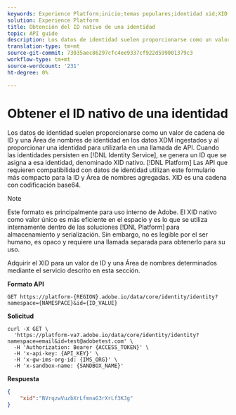 ```yaml
---
keywords: Experience Platform;inicio;temas populares;identidad xid;XID
solution: Experience Platform
title: Obtención del ID nativo de una identidad
topic: API guide
description: Los datos de identidad suelen proporcionarse como un valor de cadena de ID y una Área de nombres de identidad en los datos XDM ingestados y al proporcionar una identidad para utilizarla en una llamada de API. Cuando se mantienen identidades en el servicio de identidad, se genera un ID y se asigna a esa identidad, denominado XID nativo. Las API de plataforma que requieren compatibilidad con datos de identidad utilizan este formulario más compacto para la ID y Área de nombres agregadas. XID es una cadena con codificación base64.
translation-type: tm+mt
source-git-commit: 73035aec86297cfc4ee9337cf922d599001379c3
workflow-type: tm+mt
source-wordcount: '231'
ht-degree: 0%

---
```



# Obtener el ID nativo de una identidad

Los datos de identidad suelen proporcionarse como un valor de cadena de ID y una Área de nombres de identidad en los datos XDM ingestados y al proporcionar una identidad para utilizarla en una llamada de API. Cuando las identidades persisten en [!DNL Identity Service], se genera un ID que se asigna a esa identidad, denominado XID nativo. [!DNL Platform] Las API que requieren compatibilidad con datos de identidad utilizan este formulario más compacto para la ID y Área de nombres agregadas. XID es una cadena con codificación base64.

>[!NOTE]
>
>Este formato es principalmente para uso interno de Adobe. El XID nativo como valor único es más eficiente en el espacio y es lo que se utiliza internamente dentro de las soluciones [!DNL Platform] para almacenamiento y serialización. Sin embargo, no es legible por el ser humano, es opaco y requiere una llamada separada para obtenerlo para su uso.

Adquirir el XID para un valor de ID y una Área de nombres determinados mediante el servicio descrito en esta sección.

**Formato API**

```http
GET https://platform-{REGION}.adobe.io/data/core/identity/identity?namespace={NAMESPACE}&id={ID_VALUE}
```

**Solicitud**

```shell
curl -X GET \
  'https://platform-va7.adobe.io/data/core/identity/identity?namespace=email&id=test@adobetest.com' \
  -H 'Authorization: Bearer {ACCESS_TOKEN}' \
  -H 'x-api-key: {API_KEY}' \
  -H 'x-gw-ims-org-id: {IMS_ORG}' \
  -H 'x-sandbox-name: {SANDBOX_NAME}'
```

**Respuesta**

```json
{
    "xid":"BVrqzwVuzbXrLfmnaG3rXrLf3KJg"
}
```
